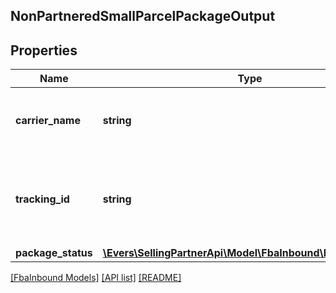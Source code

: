 ## NonPartneredSmallParcelPackageOutput

## Properties

Name | Type | Description | Notes
------------ | ------------- | ------------- | -------------
**carrier_name** | **string** | The carrier that you are using for the inbound shipment. |
**tracking_id** | **string** | The tracking number of the package, provided by the carrier. |
**package_status** | [**\Evers\SellingPartnerApi\Model\FbaInbound\PackageStatus**](PackageStatus.md) |  |

[[FbaInbound Models]](../) [[API list]](../../Api) [[README]](../../../README.md)
